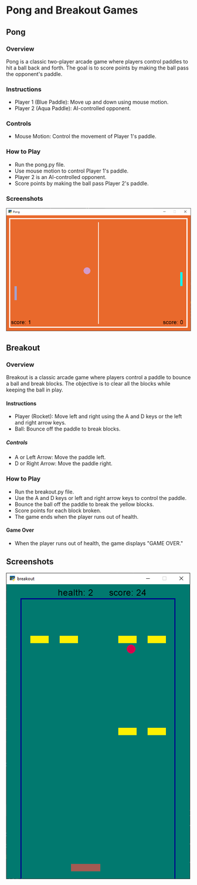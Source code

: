 # Pong and Breakout Games

## Pong

### Overview

Pong is a classic two-player arcade game where players control paddles to hit a ball back and forth. The goal is to score points by making the ball pass the opponent's paddle.

### Instructions

- Player 1 (Blue Paddle): Move up and down using mouse motion.
- Player 2 (Aqua Paddle): AI-controlled opponent.

### Controls

- Mouse Motion: Control the movement of Player 1's paddle.

### How to Play

- Run the pong.py file.
- Use mouse motion to control Player 1's paddle.
- Player 2 is an AI-controlled opponent.
- Score points by making the ball pass Player 2's paddle.

### Screenshots

![Pong Gameplay](pong.png)

## Breakout

### Overview

Breakout is a classic arcade game where players control a paddle to bounce a ball and break blocks. The objective is to clear all the blocks while keeping the ball in play.

#### Instructions

- Player (Rocket): Move left and right using the A and D keys or the left and right arrow keys.
- Ball: Bounce off the paddle to break blocks.

##### Controls

- A or Left Arrow: Move the paddle left.
- D or Right Arrow: Move the paddle right.

### How to Play

- Run the breakout.py file.
- Use the A and D keys or left and right arrow keys to control the paddle.
- Bounce the ball off the paddle to break the yellow blocks.
- Score points for each block broken.
- The game ends when the player runs out of health.

#### Game Over

- When the player runs out of health, the game displays "GAME OVER."

## Screenshots

![Breakout Gameplay](breakout.png)
